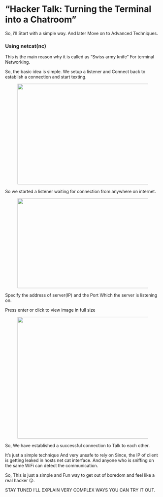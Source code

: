 # “Hacker Talk: Turning the Terminal into a Chatroom”

So, i’ll Start with a simple way. And later Move on to Advanced Techniques.

### Using netcat(nc) <a href="#id-513e" id="id-513e"></a>

This is the main reason why it is called as “Swiss army knife” For terminal Networking.

So, the basic idea is simple. We setup a listener and Connect back to establish a connection and start texting.

<figure><img src="https://miro.medium.com/v2/resize:fit:468/1*2mx1HknwSFRRhIAgdoc-qA.png" alt="" height="326" width="468"><figcaption></figcaption></figure>

So we started a listener waiting for connection from anywhere on internet.

<figure><img src="https://miro.medium.com/v2/resize:fit:469/1*7oiBwEiihYsylCaeHAk2uw.png" alt="" height="291" width="469"><figcaption></figcaption></figure>

Specify the address of server(IP) and the Port Which the server is listening on.

Press enter or click to view image in full size

<figure><img src="https://miro.medium.com/v2/resize:fit:700/1*6PppMDMmIvH9ulMc0LMJjg.jpeg" alt="" height="394" width="700"><figcaption></figcaption></figure>

So, We have established a successful connection to Talk to each other.

It’s just a simple technique And very unsafe to rely on Since, the IP of client is getting leaked in hosts net cat interface. And anyone who is sniffing on the same WiFi can detect the communication.

So, This is just a simple and Fun way to get out of boredom and feel like a real hacker 😜.

STAY TUNED I’LL EXPLAIN VERY COMPLEX WAYS YOU CAN TRY IT OUT.
